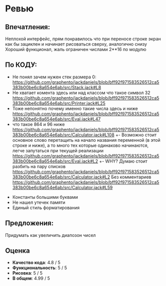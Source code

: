 # Ревью

## Впечатления:
Неплохой интерфейс, прям понравилось что при переносе строке экран как бы зациклен и начинает рисоваться сверху, аналогично снизу
Хороший функционал, жаль ограничен числами 2**16 по модулю 


## По КОДУ:
- Не понял зачем нужен стек размера 0:  https://github.com/graphento/jackdaniels/blob/bff92f971583526512ca5383b00be6c8a654e6ab/src/Stack.jack#L8 
- Не хватает комента здесь или над классом что такое символ 32 https://github.com/graphento/jackdaniels/blob/bff92f971583526512ca5383b00be6c8a654e6ab/src/Printer.jack#L25
- Тоже непонятно почему именно такие числа здесь и ниже https://github.com/graphento/jackdaniels/blob/bff92f971583526512ca5383b00be6c8a654e6ab/src/Eval.jack#L47
- что такое 864 и 96 ниже https://github.com/graphento/jackdaniels/blob/bff92f971583526512ca5383b00be6c8a654e6ab/src/Calculator.jack#L108
+- Возможно стоит основное слово перетащить на начало названия переменной (в этой строке и ниже), а то много тех которые одинаково начинаются, легче запутаться при текущей реализации
https://github.com/graphento/jackdaniels/blob/bff92f971583526512ca5383b00be6c8a654e6ab/src/Eval.jack#L2
+- WHY? Думаю стоит разбить на пару списков https://github.com/graphento/jackdaniels/blob/bff92f971583526512ca5383b00be6c8a654e6ab/src/Calculator.jack#L2
Без комментариев https://github.com/graphento/jackdaniels/blob/bff92f971583526512ca5383b00be6c8a654e6ab/src/Calculator.jack#L59
+ Константы большими буквами
+ Не нашел утечек памяти
+ Единый стиль форматирования

## Предложения:
Придумать как увеличить диапозон чисел

## Оценка
- **Качество кода**: 4.8 / 5
- **Функциональность**: 5 / 5
- **Рисовка**: 5 / 5
- **В общем**: 4.99 / 5
